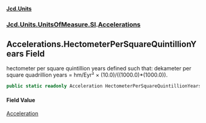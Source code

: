 #### [Jcd.Units](index.md 'index')
### [Jcd.Units.UnitsOfMeasure.SI](Jcd.Units.UnitsOfMeasure.SI.md 'Jcd.Units.UnitsOfMeasure.SI').[Accelerations](Accelerations.md 'Jcd.Units.UnitsOfMeasure.SI.Accelerations')

## Accelerations.HectometerPerSquareQuintillionYears Field

hectometer per square quintillion years defined such that: dekameter per square quadrillion years = hm/Eyr² × (10.0)/((1000.0)*(1000.0)).

```csharp
public static readonly Acceleration HectometerPerSquareQuintillionYears;
```

#### Field Value
[Acceleration](Acceleration.md 'Jcd.Units.UnitTypes.Acceleration')